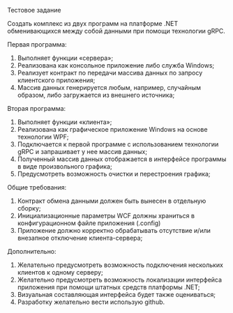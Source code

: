 Тестовое задание

Создать комплекс из двух программ на платформе .NET обменивающихся между собой данными при помощи технологии gRPC.
 
Первая программа:
 
1.	Выполняет функции «сервера»;
2.	Реализована как консольное приложение либо служба Windows;
3.	Реализует контракт по передачи массива данных по запросу клиентского приложения;
4.	Массив данных генерируется любым, например, случайным образом, либо загружается из внешнего источника;
 
Вторая программа:
 
1.	Выполняет функции «клиента»;
2.	Реализована как графическое приложение Windows на основе технологии WPF;
3.	Подключается к первой программе с использованием технологии gRPC и запрашивает у нее массив данных;
4.	Полученный массив данных отображается в интерфейсе программы в виде произвольного графика;
5.	Предусмотреть возможность очистки и перестроения графика;
 
Общие требования:
 
1.	Контракт обмена данными должен быть вынесен в отдельную сборку;
2.	Инициализационные параметры WCF должны храниться в конфигурационном файле приложения (.config)
3.	Приложение должно корректно обрабатывать отсутствие и/или внезапное отключение клиента-сервера;
 
Дополнительно:
 
1.	Желательно предусмотреть возможность подключения нескольких клиентов к одному серверу;
2.	Желательно предусмотреть возможность локализации интерфейса приложения при помощи штатных средств платформы .NET;
3.	Визуальная составляющая интерфейса будет также оцениваться;
4.	Разработку желательно вести использую github.
